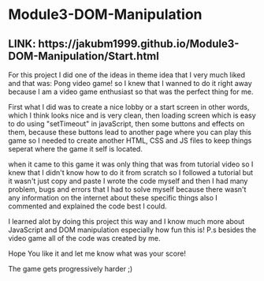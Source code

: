 <h1>Module3-DOM-Manipulation</h1>
<h2>LINK: https://jakubm1999.github.io/Module3-DOM-Manipulation/Start.html</h2>

<p>For this project I did one of the ideas in theme idea that I very much liked and that was: Pong video game! so I knew that I wanned to do it right away because I am a video game enthusiast so that was the perfect thing for me.</p>

<p>First what I did was to create a nice lobby or a start screen in other words, which I think looks nice and is very clean, then loading screen which is easy to do using "setTimeout" in javaScript, then some buttons and effects on them, because these buttons lead to another page where you can play this game so I needed to create another HTML, CSS and JS files to keep things seperat where the game it self is located.</p>

<p>when it came to this game it was only thing that was from tutorial video so I knew that I didn't know how to do it from scratch so I followed a tutorial but it wasn't just copy and paste I wrote the code myself and then I had many problem, bugs and errors that I had to solve myself because there wasn't any information on the internet about these specific things also I commented and explained the code best I could.</p>

<p> I learned alot by doing this project this way and I know much more about JavaScript and DOM manipulation especially how fun this is!
P.s besides the video game all of the code was created by me.</p>

<p>Hope You like it and let me know what was your score!</p>

<p>The game gets progressively harder ;)</p>
